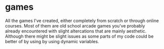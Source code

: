 # games
All the games I've created, either completely from scratch or through online courses.
Most of them are old school arcade games you've probably already encountered with slight altercations that are mainly aesthetic.
Although there might be slight issues as some parts of my code could be better of by using by using dynamic variables.
